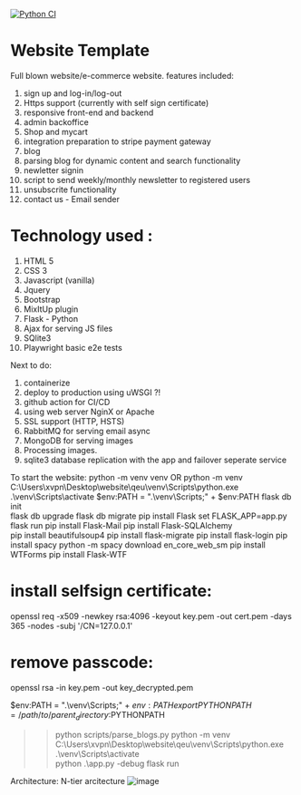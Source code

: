 [![Python CI](https://github.com/ramilevi1/qeu/actions/workflows/main.yml/badge.svg)](https://github.com/ramilevi1/qeu/actions/workflows/main.yml)


# Website Template
Full blown website/e-commerce website. features included:
1. sign up and log-in/log-out
2. Https support (currently with self sign certificate)
3. responsive front-end and backend
4. admin backoffice
5. Shop and mycart
6. integration preparation to stripe payment gateway
7. blog
8. parsing blog for dynamic content and search functionality
9. newletter signin
10. script to send weekly/monthly newsletter to registered users
11. unsubscrite functionality
12. contact us - Email sender


# Technology used : 
1. HTML 5
2. CSS 3
3. Javascript (vanilla)
4. Jquery
5. Bootstrap
6. MixItUp plugin
7. Flask - Python
8. Ajax for serving JS files
9. SQlite3
10. Playwright basic e2e tests

Next to do:
1. containerize
2. deploy to production using uWSGI ?!
3. github action for CI/CD
4. using web server NginX or Apache
5. SSL support (HTTP, HSTS)
6. RabbitMQ for serving email async
7. MongoDB for serving images 
8. Processing images.
8. sqlite3 database replication with the app and failover seperate service

To start the website:
python -m venv venv  OR 
python -m venv C:\Users\xvpn\Desktop\website\qeu\venv\Scripts\python.exe
.\venv\Scripts\activate
$env:PATH = ".\venv\Scripts;" + $env:PATH 
flask db init     
flask db upgrade
flask db migrate
pip install Flask
set FLASK_APP=app.py flask run
pip install Flask-Mail
pip install Flask-SQLAlchemy      
pip install beautifulsoup4
pip install flask-migrate
pip install flask-login
pip install spacy
python -m spacy download en_core_web_sm
pip install WTForms
pip install Flask-WTF

# install selfsign certificate:
openssl req -x509 -newkey rsa:4096 -keyout key.pem -out cert.pem -days 365 -nodes -subj '/CN=127.0.0.1'
# remove passcode: 
openssl rsa -in key.pem -out key_decrypted.pem        

$env:PATH = ".\venv\Scripts;" + $env:PATH   
export PYTHONPATH=/path/to/parent_directory:$PYTHONPATH
>> python scripts/parse_blogs.py
python -m venv C:\Users\xvpn\Desktop\website\qeu\venv\Scripts\python.exe
.\venv\Scripts\activate   
python .\app.py -debug 
flask run
 
 
Architecture:
N-tier arcitecture
![image](https://github.com/ramilevi1/qeu/assets/60967282/ee6387a0-a4b7-4778-b0f9-b9a45f35d6c1)

                       
